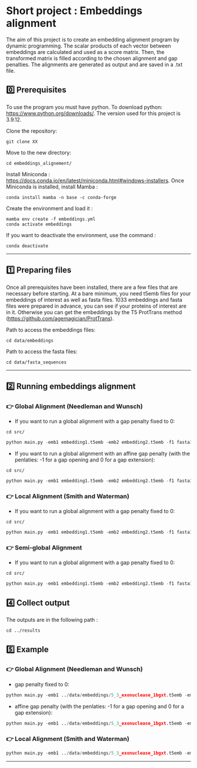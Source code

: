 # Short project : Embeddings alignment

The aim of this project is to create an embedding alignment program by dynamic programming. The scalar products of each vector between embeddings are calculated and used as a score matrix. Then, the transformed matrix is filled according to the chosen alignment and gap penalties. The alignments are generated as output and are saved in a .txt file.

## 	:zero: Prerequisites

To use the program you must have python. 
To download python: https://www.python.org/downloads/. The version used for this project is 3.9.12.

Clone the repository:

```SHELL
git clone XX
```

Move to the new directory:

```SHELL
cd embeddings_alignement/
```

Install Miniconda :  https://docs.conda.io/en/latest/miniconda.html#windows-installers.
Once Miniconda is installed, install Mamba :

```SHELL
conda install mamba -n base -c conda-forge
```

Create the environment and load it :

```SHELL
mamba env create -f embeddings.yml
conda activate embeddings
```
If you want to deactivate the environment, use the command :

```SHELL
conda deactivate
```

-----------------------

## :one: Preparing files

Once all prerequisites have been installed, there are a few files that are necessary before starting. At a bare minimum, you need t5emb files for your embeddings of interest as well as fasta files.
1033 embeddings and fasta files were prepared in advance, you can see if your proteins of interest are in it. Otherwise you can get the embeddings by the T5 ProtTrans method (https://github.com/agemagician/ProtTrans).

Path to access the embeddings files:
```SHELL
cd data/embeddings
```
Path to access the fasta files:
```SHELL
cd data/fasta_sequences
```

-----------------------

## :two: Running embeddings alignment

### :point_right: Global Alignment (Needleman and Wunsch)
* If you want to run a global alignment with a gap penalty fixed to 0:

```SHELL
cd src/
```
```PYTHON
python main.py -emb1 embedding1.t5emb -emb2 embedding2.t5emb -f1 fasta1.fasta -f2 fasta2.fasta -m global
```
* If you want to run a global alignment with an affine gap penalty (with the penlaties: -1 for a gap opening and 0 for a gap extension):

```SHELL
cd src/
```
```PYTHON
python main.py -emb1 embedding1.t5emb -emb2 embedding2.t5emb -f1 fasta1.fasta -f2 fasta2.fasta -m global -g yes
```

### :point_right: Local Alignment (Smith and Waterman)
* If you want to run a global alignment with a gap penalty fixed to 0:

```SHELL
cd src/
```
```PYTHON
python main.py -emb1 embedding1.t5emb -emb2 embedding2.t5emb -f1 fasta1.fasta -f2 fasta2.fasta -m local
```


### :point_right: Semi-global Alignment
* If you want to run a global alignment with a gap penalty fixed to 0:

```SHELL
cd src/
```
```PYTHON
python main.py -emb1 embedding1.t5emb -emb2 embedding2.t5emb -f1 fasta1.fasta -f2 fasta2.fasta -m semi_global
```

## :four: Collect output
The outputs are in the following path :

```SHELL
cd ../results
```

## :five: Example
### :point_right: Global Alignment (Needleman and Wunsch)

* gap penalty fixed to 0:
```PYTHON
python main.py -emb1 ../data/embeddings/5_3_exonuclease_1bgxt.t5emb -emb2 ../data/embeddings/6PF2K_1bif.t5emb -f1 ../data/fasta_sequences/5_3_EXONUCLEASE_1BGXT.fasta -f2 ../data/fasta_sequences/6PF2K_1BIF.fasta -m global
```
* affine gap penalty (with the penlaties: -1 for a gap opening and 0 for a gap extension):
```PYTHON
python main.py -emb1 ../data/embeddings/5_3_exonuclease_1bgxt.t5emb -emb2 ../data/embeddings/6PF2K_1bif.t5emb -f1 ../data/fasta_sequences/5_3_EXONUCLEASE_1BGXT.fasta -f2 ../data/fasta_sequences/6PF2K_1BIF.fasta -m global -g yes
```

### :point_right: Local Alignment (Smith and Waterman)

```PYTHON
python main.py -emb1 ../data/embeddings/5_3_exonuclease_1bgxt.t5emb -emb2 ../data/embeddings/6PF2K_1bif.t5emb -f1 ../data/fasta_sequences/5_3_EXONUCLEASE_1BGXT.fasta -f2 ../data/fasta_sequences/6PF2K_1BIF.fasta -m local
```
***
